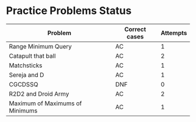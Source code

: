 # Practice Problems Status
Problem|Correct cases|Attempts
-|-|-
Range Minimum Query|AC|1
Catapult that ball|AC|2
Matchsticks|AC|1
Sereja and D|AC|1
CGCDSSQ|DNF|0
R2D2 and Droid Army|AC|2
Maximum of Maximums of Minimums|AC|1